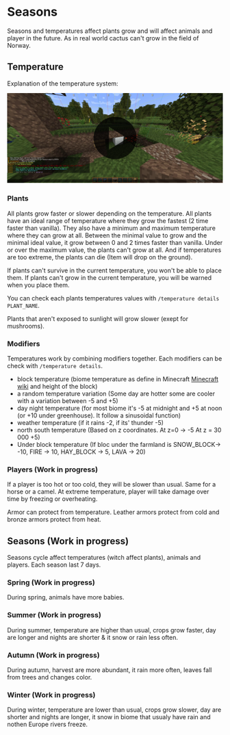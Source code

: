 # Seasons

Seasons and temperatures affect plants grow and will affect animals and player in the future.
As in real world cactus can't grow in the field of Norway.

## Temperature

Explanation of the temperature system:

[![Temperature Video Tutorial](../assets/video/temperature_thumbnail.png)](../assets/video/temperature.mp4)

### Plants

All plants grow faster or slower depending on the temperature.
All plants have an ideal range of temperature where they grow the fastest (2 time faster than vanilla).
They also have a minimum and maximum temperature where they can grow at all.
Between the minimal value to grow and the minimal ideal value, it grow between 0 and 2 times faster than vanilla.
Under or over the maximum value, the plants can't grow at all.
And if temperatures are too extreme, the plants can die (Item will drop on the ground).

If plants can't survive in the current temperature, you won't be able to place them.
If plants can't grow in the current temperature, you will be warned when you place them.

You can check each plants temperatures values with `/temperature details PLANT_NAME`.

Plants that aren't exposed to sunlight will grow slower (exept for mushrooms).

### Modifiers

Temperatures work by combining modifiers together. Each modifiers can be check with `/temperature details`.

- block temperature (biome temperature as define in Minecraft [Minecraft wiki](https://minecraft.wiki/w/Biome) and height of the block)
- a random temperature variation (Some day are hotter some are cooler with a variation between -5 and +5)
- day night temperature (for most biome it's -5 at midnight and +5 at noon (or +10 under greenhouse). It follow a sinusoidal function)
- weather temperature (if it rains -2, if its' thunder -5)
- north south temperature (Based on z coordinates. At z=0 -> -5 At z = 30 000 +5)
- Under block temperature (If bloc under the farmland is SNOW_BLOCK-> -10, FIRE -> 10, HAY_BLOCK -> 5, LAVA -> 20)

### Players (Work in progress)

If a player is too hot or too cold, they will be slower than usual. Same for a horse or a camel.
At extreme temperature, player will take damage over time by freezing or overheating.

Armor can protect from temperature. Leather armors protect from cold and bronze armors protect from heat.

## Seasons (Work in progress)

Seasons cycle affect temperatures (witch affect plants), animals and players.
Each season last 7 days.

### Spring (Work in progress)

During spring, animals have more babies.

### Summer (Work in progress)

During summer, temperature are higher than usual, crops grow faster, day are longer and nights are shorter & it snow or rain less often.

### Autumn (Work in progress)

During autumn, harvest are more abundant, it rain more often, leaves fall from trees and changes color.

### Winter (Work in progress)

During winter, temperature are lower than usual, crops grow slower, day are shorter and nights are longer, it snow in biome that usualy have rain and nothen Europe rivers freeze.
